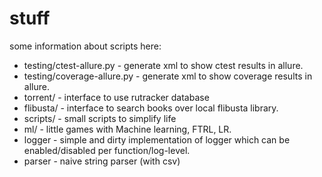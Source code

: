 # stuff

some information about scripts here:

- testing/ctest-allure.py - generate xml to show ctest results in allure.
- testing/coverage-allure.py - generate xml to show coverage results in allure.
- torrent/ - interface to use rutracker database
- flibusta/ - interface to search books over local flibusta library.
- scripts/ - small scripts to simplify life
- ml/ - little games with Machine learning, FTRL, LR.
- logger - simple and dirty implementation of logger which can be enabled/disabled per function/log-level.
- parser - naive string parser (with csv)
